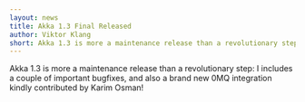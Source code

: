 ```yaml
---
layout: news
title: Akka 1.3 Final Released
author: Viktor Klang
short: Akka 1.3 is more a maintenance release than a revolutionary step I includes a couple of important bugfixes, and also a brand new 0MQ integration kindly contributed by Karim Osman!
---
```

Akka 1.3 is more a maintenance release than a revolutionary step: I includes a couple of important bugfixes, and also a brand new 0MQ integration kindly contributed by Karim Osman!
